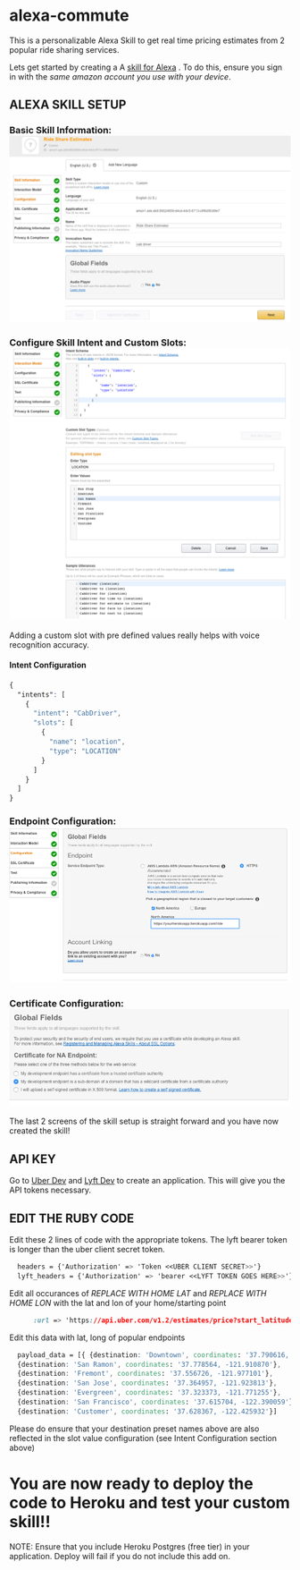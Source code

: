 # alexa-commute

This is a personalizable Alexa Skill to get real time pricing estimates from 2 popular ride sharing services. 

Lets get started by creating a A [skill for Alexa](https://developer.amazon.com/alexa "skill for Alexa") . To do this, ensure you sign in with the *same amazon account you use with your device*.

## ALEXA SKILL SETUP

### Basic Skill Information: ![Alt](/public/alexa1.png "Basic Skill Information") 

### Configure Skill Intent and Custom Slots: ![Alt](/public/alexa2.png "Configure Skill Intent and Custom Slots") 

Adding a custom slot with pre defined values really helps with voice recognition accuracy.

#### Intent Configuration  
  
```css
{
  "intents": [
    {
      "intent": "CabDriver",
      "slots": [
        {
          "name": "location",
          "type": "LOCATION"
        }
      ]
    }
  ]
}
```



### Endpoint Configuration: ![Alt](/public/alexa3.png "Endpoint") 

### Certificate Configuration: ![Alt](/public/alexa4.png "Certificate") 

The last 2 screens of the skill setup is straight forward and you have now created the skill! 

## API KEY
Go to [Uber Dev](https://developer.uber.com/ "UBER")  and [Lyft Dev](https://www.lyft.com/developers "LYFT") to create an application. This will give you the API tokens necessary.

## EDIT THE RUBY CODE


Edit these 2 lines of code with the appropriate tokens. The lyft bearer token is longer than the uber client secret token.

```css
  headers = {'Authorization' => 'Token <<UBER CLIENT SECRET>>'}
  lyft_headers = {'Authorization' => 'bearer <<LYFT TOKEN GOES HERE>>'}
```

  Edit all occurances of _REPLACE WITH HOME LAT_ and _REPLACE WITH HOME LON_ with the lat and lon of your home/starting point

```css
      :url => 'https://api.uber.com/v1.2/estimates/price?start_latitude=<<REPLACE WITH HOME LAT>>&start_longitude=<<REPLACE WITH HOME LON>>&end_latitude='+ end_latitude + '&end_longitude=' + end_longitude,
```

Edit this data with lat, long of  popular endpoints

```css
  payload_data = [{ {destination: 'Downtown', coordinates: '37.790616, -122.396968'},
  {destination: 'San Ramon', coordinates: '37.778564, -121.910870'},
  {destination: 'Fremont', coordinates: '37.556726, -121.977101'},
  {destination: 'San Jose', coordinates: '37.364957, -121.923813'},
  {destination: 'Evergreen', coordinates: '37.323373, -121.771255'},
  {destination: 'San Francisco', coordinates: '37.615704, -122.390059'},
  {destination: 'Customer', coordinates: '37.628367, -122.425932'}]
```

Please do ensure that your destination preset names above are also reflected in the slot value configuration (see Intent Configuration  section above)


# You are now ready to deploy the code to Heroku and test your custom skill!!

NOTE: Ensure that you include Heroku Postgres (free tier) in your application. Deploy will fail if you do not include this add on.

